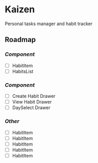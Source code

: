 # Kaizen
Personal tasks manager and habit tracker

## Roadmap

### *Component*
  - [ ] HabitItem
  - [ ] HabitsList
### *Component*
  - [ ] Create Habit Drawer
  - [ ] View Habit Drawer
  - [ ] DaySelect Drawer

### *Other*
- [ ] HabitItem
- [ ] HabitItem
- [ ] HabitItem
- [ ] HabitItem
- [ ] HabitItem
